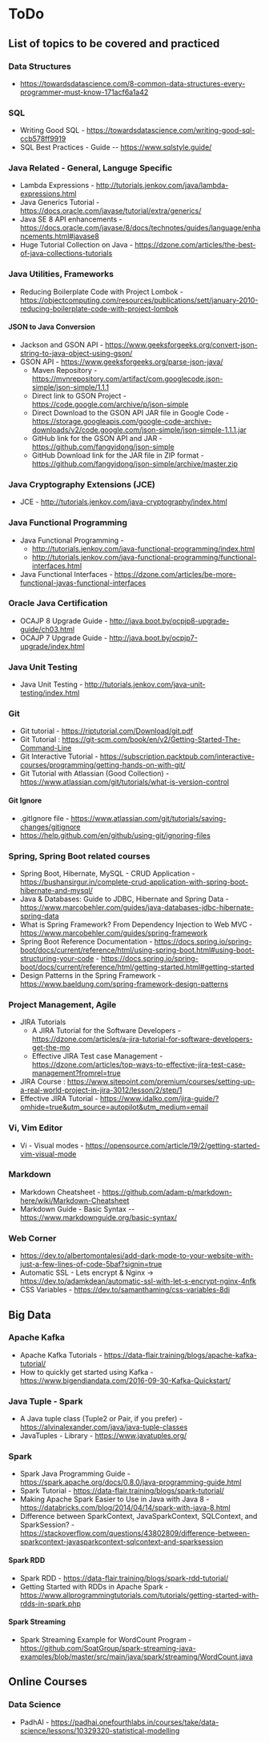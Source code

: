 # ToDo

## List of topics to be covered and practiced

### Data Structures

  * https://towardsdatascience.com/8-common-data-structures-every-programmer-must-know-171acf6a1a42

### SQL 

  * Writing Good SQL - https://towardsdatascience.com/writing-good-sql-ccb578ff9919
  * SQL Best Practices - Guide -- https://www.sqlstyle.guide/

### Java Related - General, Languge Specific 

  * Lambda Expressions - http://tutorials.jenkov.com/java/lambda-expressions.html
  * Java Generics Tutorial - https://docs.oracle.com/javase/tutorial/extra/generics/
  * Java SE 8 API enhancements - https://docs.oracle.com/javase/8/docs/technotes/guides/language/enhancements.html#javase8
  * Huge Tutorial Collection on Java - https://dzone.com/articles/the-best-of-java-collections-tutorials

### Java Utilities, Frameworks

  * Reducing Boilerplate Code with Project Lombok - https://objectcomputing.com/resources/publications/sett/january-2010-reducing-boilerplate-code-with-project-lombok

#### JSON to Java Conversion

  * Jackson and GSON API - https://www.geeksforgeeks.org/convert-json-string-to-java-object-using-gson/
  * GSON API - https://www.geeksforgeeks.org/parse-json-java/
  	* Maven Repository - https://mvnrepository.com/artifact/com.googlecode.json-simple/json-simple/1.1.1
	* Direct link to GSON Project - https://code.google.com/archive/p/json-simple
	* Direct Download to the GSON API JAR file in Google Code - https://storage.googleapis.com/google-code-archive-downloads/v2/code.google.com/json-simple/json-simple-1.1.1.jar
	* GitHub link for the GSON API and JAR - https://github.com/fangyidong/json-simple
	* GitHub Download link for the JAR file in ZIP format - https://github.com/fangyidong/json-simple/archive/master.zip

### Java Cryptography Extensions (JCE)
  * JCE - http://tutorials.jenkov.com/java-cryptography/index.html

### Java Functional Programming 
  * Java Functional Programming - 
  	- http://tutorials.jenkov.com/java-functional-programming/index.html
  	- http://tutorials.jenkov.com/java-functional-programming/functional-interfaces.html 
  * Java Functional Interfaces - https://dzone.com/articles/be-more-functional-javas-functional-interfaces


### Oracle Java Certification
  * OCAJP 8 Upgrade Guide - http://java.boot.by/ocpjp8-upgrade-guide/ch03.html
  * OCAJP 7 Upgrade Guide - http://java.boot.by/ocpjp7-upgrade/index.html

### Java Unit Testing
  * Java Unit Testing - http://tutorials.jenkov.com/java-unit-testing/index.html

### Git 
  * Git tutorial - https://riptutorial.com/Download/git.pdf
  * Git Tutorial : https://git-scm.com/book/en/v2/Getting-Started-The-Command-Line
  * Git Interactive Tutorial -  https://subscription.packtpub.com/interactive-courses/programming/getting-hands-on-with-git/
  * Git Tutorial with Atlassian (Good Collection) - https://www.atlassian.com/git/tutorials/what-is-version-control 

#### Git Ignore
 * .gitIgnore file - https://www.atlassian.com/git/tutorials/saving-changes/gitignore
 * https://help.github.com/en/github/using-git/ignoring-files


### Spring, Spring Boot related courses
  * Spring Boot, Hibernate, MySQL - CRUD Application - https://bushansirgur.in/complete-crud-application-with-spring-boot-hibernate-and-mysql/
  * Java & Databases: Guide to JDBC, Hibernate and Spring Data - https://www.marcobehler.com/guides/java-databases-jdbc-hibernate-spring-data
  * What is Spring Framework? From Dependency Injection to Web MVC - https://www.marcobehler.com/guides/spring-framework
  * Spring Boot Reference Documentation - https://docs.spring.io/spring-boot/docs/current/reference/html/using-spring-boot.html#using-boot-structuring-your-code
  		- https://docs.spring.io/spring-boot/docs/current/reference/html/getting-started.html#getting-started
  * Design Patterns in the Spring Framework - https://www.baeldung.com/spring-framework-design-patterns 

### Project Management, Agile 
  * JIRA Tutorials
  	- A JIRA Tutorial for the Software Developers - https://dzone.com/articles/a-jira-tutorial-for-software-developers-get-the-mo
	- Effective JIRA Test case Management - https://dzone.com/articles/top-ways-to-effective-jira-test-case-management?fromrel=true
  * JIRA Course : https://www.sitepoint.com/premium/courses/setting-up-a-real-world-project-in-jira-3012/lesson/2/step/1 
  * Effective JIRA Tutorial - https://www.idalko.com/jira-guide/?omhide=true&utm_source=autopilot&utm_medium=email 

### Vi, Vim Editor

  * Vi - Visual modes - https://opensource.com/article/19/2/getting-started-vim-visual-mode

### Markdown

  * Markdown Cheatsheet - https://github.com/adam-p/markdown-here/wiki/Markdown-Cheatsheet
  * Markdown Guide - Basic Syntax -- https://www.markdownguide.org/basic-syntax/

### Web Corner 

  * https://dev.to/albertomontalesi/add-dark-mode-to-your-website-with-just-a-few-lines-of-code-5baf?signin=true 
  * Automatic SSL - Lets encrypt & Nginx -> https://dev.to/adamkdean/automatic-ssl-with-let-s-encrypt-nginx-4nfk
  * CSS Variables - https://dev.to/samanthaming/css-variables-8di 

## Big Data 

### Apache Kafka

  * Apache Kafka Tutorials - https://data-flair.training/blogs/apache-kafka-tutorial/
  * How to quickly get started using Kafka - https://www.bigendiandata.com/2016-09-30-Kafka-Quickstart/

 
### Java Tuple  - Spark

 * A Java tuple class (Tuple2 or Pair, if you prefer) - https://alvinalexander.com/java/java-tuple-classes
 * JavaTuples - Library - https://www.javatuples.org/

### Spark

 * Spark Java Programming Guide - https://spark.apache.org/docs/0.8.0/java-programming-guide.html
 * Spark Tutorial - https://data-flair.training/blogs/spark-tutorial/
 * Making Apache Spark Easier to Use in Java with Java 8 - https://databricks.com/blog/2014/04/14/spark-with-java-8.html
 * Difference between SparkContext, JavaSparkContext, SQLContext, and SparkSession? - https://stackoverflow.com/questions/43802809/difference-between-sparkcontext-javasparkcontext-sqlcontext-and-sparksession

#### Spark RDD

 * Spark RDD - https://data-flair.training/blogs/spark-rdd-tutorial/
 * Getting Started with RDDs in Apache Spark - https://www.allprogrammingtutorials.com/tutorials/getting-started-with-rdds-in-spark.php

#### Spark Streaming 

  * Spark Streaming Example for WordCount Program - https://github.com/SoatGroup/spark-streaming-java-examples/blob/master/src/main/java/spark/streaming/WordCount.java

## Online Courses

### Data Science

  * PadhAI - https://padhai.onefourthlabs.in/courses/take/data-science/lessons/10329320-statistical-modelling



